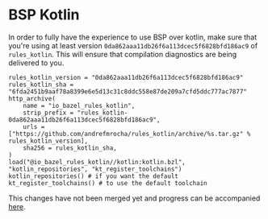 # BSP Kotlin

In order to fully have the experience to use BSP over kotlin, make sure that you're using at least
version `0da862aaa11db26f6a113dcec5f6828bfd186ac9` of `rules_kotlin`. This will ensure
that compilation diagnostics are being delivered to you.

```
rules_kotlin_version = "0da862aaa11db26f6a113dcec5f6828bfd186ac9"
rules_kotlin_sha = "6fda2451b9aaf78a8399e6e5d13c31c8ddc558e87de209a7cfd5ddc777ac7877"
http_archive(
    name = "io_bazel_rules_kotlin",
    strip_prefix = "rules_kotlin-0da862aaa11db26f6a113dcec5f6828bfd186ac9",
    urls = ["https://github.com/andrefmrocha/rules_kotlin/archive/%s.tar.gz" % rules_kotlin_version],
    sha256 = rules_kotlin_sha,
)
load("@io_bazel_rules_kotlin//kotlin:kotlin.bzl", "kotlin_repositories", "kt_register_toolchains")
kotlin_repositories() # if you want the default
kt_register_toolchains() # to use the default toolchain
```

This changes have not been merged yet and progress can be
accompanied [here](https://github.com/bazelbuild/rules_kotlin/pull/359).